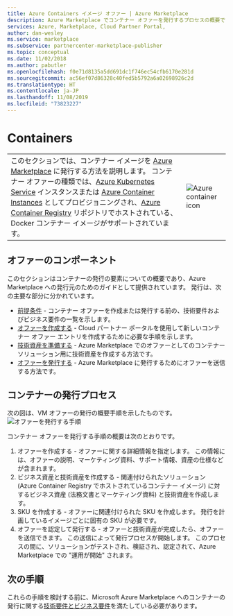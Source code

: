 ```yaml
---
title: Azure Containers イメージ オファー | Azure Marketplace
description: Azure Marketplace でコンテナー オファーを発行するプロセスの概要です。
services: Azure, Marketplace, Cloud Partner Portal,
author: dan-wesley
ms.service: marketplace
ms.subservice: partnercenter-marketplace-publisher
ms.topic: conceptual
ms.date: 11/02/2018
ms.author: pabutler
ms.openlocfilehash: f0e71d8135a5dd691dc1f746ec54cfb6170e281d
ms.sourcegitcommit: ac56ef07d86328c40fed5b5792a6a02698926c2d
ms.translationtype: HT
ms.contentlocale: ja-JP
ms.lasthandoff: 11/08/2019
ms.locfileid: "73823227"
---
```

# <a name="containers"></a>Containers

<table> <tr> <td>このセクションでは、コンテナー イメージを <a href="https://azuremarketplace.microsoft.com">Azure Marketplace</a> に発行する方法を説明します。  
コンテナー オファーの種類では、<a href="https://docs.microsoft.com/azure/aks/index">Azure Kubernetes Service</a> インスタンスまたは <a href="https://docs.microsoft.com/azure/container-instances/container-instances-overview">Azure Container Instances</a> としてプロビジョニングされ、<a href="https://docs.microsoft.com/azure/container-registry">Azure Container Registry</a> リポジトリでホストされている、Docker コンテナー イメージがサポートされています。 </td> <td><img src="./media/container-icon.png"  alt="Azure container icon" /></td> </tr> </table>

## <a name="offer-components"></a>オファーのコンポーネント

このセクションはコンテナーの発行の要素についての概要であり、Azure Marketplace への発行元のためのガイドとして提供されています。 発行は、次の主要な部分に分かれています。

- [前提条件](./cpp-prerequisites.md) - コンテナー オファーを作成または発行する前の、技術要件およびビジネス要件の一覧を示します。
- [オファーを作成する](./cpp-create-offer.md) - Cloud パートナー ポータルを使用して新しいコンテナー オファー エントリを作成するために必要な手順を示します。
- [技術資産を準備する](./cpp-create-technical-assets.md) - Azure Marketplace でのオファーとしてのコンテナー ソリューション用に技術資産を作成する方法です。
- [オファーを発行する](./cpp-publish-offer.md) - Azure Marketplace に発行するためにオファーを送信する方法です。

## <a name="container-publishing-process"></a>コンテナーの発行プロセス

次の図は、VM オファーの発行の概要手順を示したものです。
![オファーを発行する手順](./media/containers-offer-process.png)

コンテナー オファーを発行する手順の概要は次のとおりです。

1. オファーを作成する - オファーに関する詳細情報を指定します。 この情報には、オファーの説明、マーケティング資料、サポート情報、資産の仕様などが含まれます。
2. ビジネス資産と技術資産を作成する - 関連付けられたソリューション (Azure Container Registry でホストされているコンテナー イメージ) に対するビジネス資産 (法務文書とマーケティング資料) と技術資産を作成します。
3. SKU を作成する - オファーに関連付けられた SKU を作成します。 発行を計画しているイメージごとに固有の SKU が必要です。
4. オファーを認定して発行する - オファーと技術資産が完成したら、オファーを送信できます。 この送信によって発行プロセスが開始します。 このプロセスの間に、ソリューションがテストされ、検証され、認定されて、Azure Marketplace での "運用が開始" されます。

## <a name="next-steps"></a>次の手順

これらの手順を検討する前に、Microsoft Azure Marketplace へのコンテナーの発行に関する[技術要件とビジネス要件](./cpp-prerequisites.md)を満たしている必要があります。